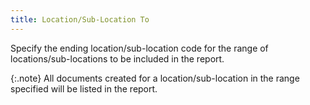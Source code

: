 ```yaml
---
title: Location/Sub-Location To
---
```



Specify the ending location/sub-location code for the range of locations/sub-locations  to be included in the report.


{:.note}
All documents created for a location/sub-location  in the range specified will be listed in the report.
